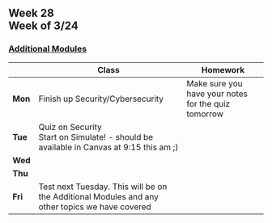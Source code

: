 ## Week 28 <br>Week of 3/24

### [Additional Modules](/apcsp/curriculum/#additional-modules)

|         | Class | Homework |
| ------- | ----- | -------- |
| **Mon** |Finish up Security/Cybersecurity |Make sure you have your notes for the quiz tomorrow  |
| **Tue** |Quiz on Security<br>Start on Simulate! - should be available in Canvas at 9:15 this am ;) |  |
| **Wed** |  |  |
| **Thu** |  |  |
| **Fri** |Test next Tuesday. This will be on the Additional Modules and any other topics we have covered  |  |



<meta http-equiv="refresh" content="300"/>
